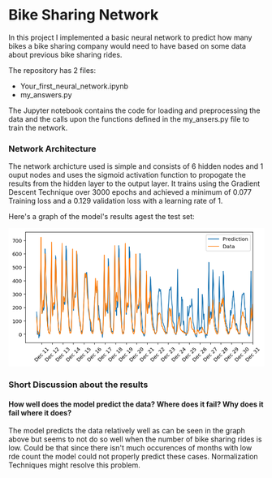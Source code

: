 # Bike Sharing Network

In this project I implemented a basic neural network to predict how many bikes a bike sharing company would need to have based on some data about previous bike sharing rides. 


[//]: # (Image References)
[image1]: ./readme_images/graph.png

The repository has 2 files:

* Your_first_neural_network.ipynb
* my_answers.py

The Jupyter notebook contains the code for loading and preprocessing the data and the calls upon the functions defined in the my_ansers.py file to train the network. 

### Network Architecture

The network archicture used is simple and consists of 6 hidden nodes and 1 ouput nodes and uses the sigmoid activation function to propogate the results from the hidden layer to the output layer. It trains using the Gradient Descent Technique over 3000 epochs and achieved a minimum of 0.077 Training loss and a 0.129 validation loss with a learning rate of 1. 

Here's a graph of the model's results agest the test set:

![Graph][image1]

### Short Discussion about the results

#### How well does the model predict the data? Where does it fail? Why does it fail where it does?

The model predicts the data relatively well as can be seen in the graph above but seems to not do so well when the number of bike sharing rides is low. Could be that since there isn't much occurences of months with low rde count the model could not properly predict these cases. Normalization Techniques might resolve this problem.

